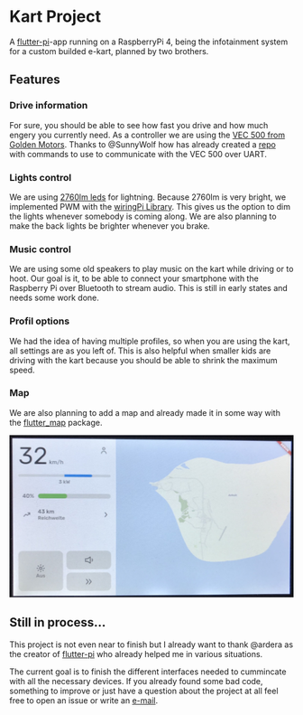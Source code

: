 # Kart Project

A [flutter-pi](https://github.com/ardera/flutter-pi)-app running on a RaspberryPi 4, being the infotainment system for a custom builded e-kart,
planned by two brothers.

## Features
### Drive information
For sure, you should be able to see how fast you drive and how much engery you currently need. As a controller we are using the [VEC 500 from
Golden Motors](https://goldenmotor.com). Thanks to @SunnyWolf how has already created a [repo](https://github.com/SunnyWolf/goldenmotor_protocol)
with commands to use to communicate with the VEC 500 over UART.

### Lights control
We are using [2760lm leds](https://www.leds.de/nichia-nfcwl060b-v2-chip-on-board-modul-2760lm-5000k-cri-80-30608.html) for lightning. Because
2760lm is very bright, we implemented PWM with the [wiringPi Library](http://wiringpi.com). This gives us the option to dim the lights whenever
somebody is coming along. We are also planning to make the back lights be brighter whenever you brake.

### Music control
We are using some old speakers to play music on the kart while driving or to hoot. Our goal is it, to be able to connect your smartphone with
the Raspberry Pi over Bluetooth to stream audio. This is still in early states and needs some work done.

### Profil options
We had the idea of having multiple profiles, so when you are using the kart, all settings are as you left of. This is also helpful when smaller
kids are driving with the kart because you should be able to shrink the maximum speed.

### Map
We are also planning to add a map and already made it in some way with the [flutter_map](https://pub.dev/packages/flutter_map#offline-maps) package.

![Screenshot](./screenshots/2020_07_23.jpeg)

## Still in process...
This project is not even near to finish but I already want to thank @ardera as the creator of [flutter-pi](https://github.com/ardera/flutter-pi)
who already helped me in various situations.

The current goal is to finish the different interfaces needed to cummincate with all the necessary devices. If you already found some bad code,
something to improve or just have a question about the project at all feel free to open an issue or write an [e-mail](mailto:matzesoft.sup@gmail.com).
